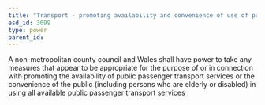 ```yaml
---
title: "Transport - promoting availability and convenience of use of public transport"
esd_id: 3099
type: power
parent_id:  
---
```


A non-metropolitan county council and Wales shall have power to take any measures that appear to be appropriate for the purpose of or in connection with promoting the availability of public passenger transport services or the convenience of the public (including persons who are elderly or disabled) in using all available public passenger transport services 

